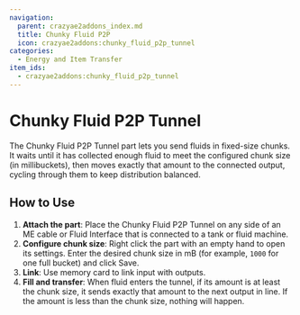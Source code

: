```yaml
---
navigation:
  parent: crazyae2addons_index.md
  title: Chunky Fluid P2P
  icon: crazyae2addons:chunky_fluid_p2p_tunnel
categories:
  - Energy and Item Transfer
item_ids:
  - crazyae2addons:chunky_fluid_p2p_tunnel
---
```


# Chunky Fluid P2P Tunnel

<BlockImage id="crazyae2addons:chunky_fluid_p2p_tunnel" scale="4"></BlockImage>

The Chunky Fluid P2P Tunnel part lets you send fluids in fixed-size chunks. It waits until it has collected enough fluid to meet the configured chunk size (in millibuckets), then moves exactly that amount to the connected output, cycling through them to keep distribution balanced.

## How to Use

1. **Attach the part**: Place the Chunky Fluid P2P Tunnel on any side of an ME cable or Fluid Interface that is connected to a tank or fluid machine.
2. **Configure chunk size**: Right click the part with an empty hand to open its settings. Enter the desired chunk size in mB (for example, `1000` for one full bucket) and click Save.
3. **Link**: Use memory card to link input with outputs.
4. **Fill and transfer**: When fluid enters the tunnel, if its amount is at least the chunk size, it sends exactly that amount to the next output in line. If the amount is less than the chunk size, nothing will happen.